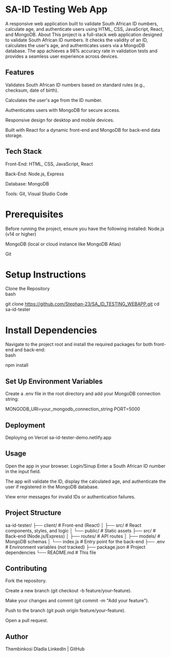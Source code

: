 # SA-ID Testing Web App
A responsive web application built to validate South African ID numbers, calculate age, and authenticate users using HTML, CSS, JavaScript, React, and MongoDB.
About
This project is a full-stack web application designed to validate South African ID numbers. It checks the validity of an ID, calculates the user's age, and authenticates users via a MongoDB database. The app achieves a 98% accuracy rate in validation tests and provides a seamless user experience across devices.
## Features
Validates South African ID numbers based on standard rules (e.g., checksum, date of birth).

Calculates the user's age from the ID number.

Authenticates users with MongoDB for secure access.

Responsive design for desktop and mobile devices.

Built with React for a dynamic front-end and MongoDB for back-end data storage.

## Tech Stack
Front-End: HTML, CSS, JavaScript, React

Back-End: Node.js, Express

Database: MongoDB

Tools: Git, Visual Studio Code

# Prerequisites
Before running the project, ensure you have the following installed:
Node.js (v14 or higher)

MongoDB (local or cloud instance like MongoDB Atlas)

Git

# Setup Instructions
Clone the Repository  
bash

git clone https://github.com/Stephan-23/SA_ID_TESTING_WEBAPP.git
cd sa-id-tester

# Install Dependencies
Navigate to the project root and install the required packages for both front-end and back-end:  
bash

npm install

## Set Up Environment Variables
Create a .env file in the root directory and add your MongoDB connection string:  

MONGODB_URI=your_mongodb_connection_string
PORT=5000

## Deployment
Deploying on Vercel
sa-id-tester-demo.netlify.app
## Usage
Open the app in your browser.
Login/Sinup
Enter a South African ID number in the input field.

The app will validate the ID, display the calculated age, and authenticate the user if registered in the MongoDB database.

View error messages for invalid IDs or authentication failures.

## Project Structure

sa-id-tester/
├── client/               # Front-end (React)
│   ├── src/              # React components, styles, and logic
│   └── public/           # Static assets
├── src/                  # Back-end (Node.js/Express)
│   ├── routes/           # API routes
│   ├── models/           # MongoDB schemas
│   └── index.js          # Entry point for the back-end
├── .env                  # Environment variables (not tracked)
├── package.json          # Project dependencies
└── README.md             # This file

## Contributing
Fork the repository.

Create a new branch (git checkout -b feature/your-feature).

Make your changes and commit (git commit -m "Add your feature").

Push to the branch (git push origin feature/your-feature).

Open a pull request.
## Author
Thembinkosi Dladla
LinkedIn | GitHub
